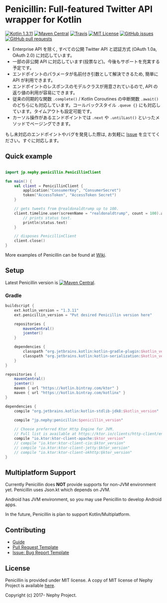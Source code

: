 # Penicillin: Full-featured Twitter API wrapper for Kotlin

[![Kotlin 1.3.11](https://img.shields.io/badge/Kotlin-1.3.11-blue.svg)](http://kotlinlang.org)
[![Maven Central](https://img.shields.io/maven-central/v/jp.nephy/penicillin.svg)](https://search.maven.org/#search%7Cga%7C1%7Cg%3A%22jp.nephy%22)
[![Travis](https://img.shields.io/travis/NephyProject/Penicillin.svg)](https://travis-ci.org/NephyProject/Penicillin/builds)
[![MIT License](https://img.shields.io/github/license/NephyProject/Penicillin.svg)](https://github.com/NephyProject/Penicillin/blob/master/LICENSE)
[![GitHub issues](https://img.shields.io/github/issues/NephyProject/Penicillin.svg)](https://github.com/NephyProject/Penicillin/issues)
[![GitHub pull requests](https://img.shields.io/github/issues-pr/NephyProject/Penicillin.svg)](https://github.com/NephyProject/Penicillin/pulls)

* Enterprise API を除く, すべての公開 Twitter API と認証方式 (OAuth 1.0a, OAuth 2.0) に対応しています。
* 一部の非公開 API に対応しています(投票など)。今後もサポートを充実する予定です。
* エンドポイントのパラメータが名前付き引数として解決できるため, 簡単に API が利用できます。
* エンドポイントのレスポンスのモデルクラスが用意されているので, API の返り値の利用が容易にできます。
* 従来の同期的な関数 `.complete()` / Kotlin Coroutines の中断関数 `.await()` のどちらにも対応しています。コールバックスタイル `.queue {}` にも対応しています。タイムアウトも設定可能です。
* カーソル操作があるエンドポイントでは `.next` や `.untilLast()` といったメソッドでページングできます。

もし未対応のエンドポイントやバグを発見した際は, お気軽に [Issue](https://github.com/NephyProject/Penicillin/issues) を立ててください。すぐに対応します。

## Quick example

```kotlin

import jp.nephy.penicillin.PenicillinClient

fun main() {
    val client = PenicillinClient {
        application("ConsumerKey", "ConsumerSecret")
        token("AccessToken", "AccessToken Secret")
    }

    // gets tweets from @realdonaldtrump up to 100.
    client.timeline.user(screenName = "realdonaldtrump", count = 100).await().forEach { status ->
        // prints status text.
        println(status.text)
    }

    // disposes PenicillinClient
    client.close()
}
```

More examples of Penicillin can be found at [Wiki](https://github.com/NephyProject/Penicillin/wiki/Sample).

## Setup

Latest Penicillin version is [![Maven Central](https://img.shields.io/maven-central/v/jp.nephy/penicillin.svg)](https://search.maven.org/#search%7Cga%7C1%7Cg%3A%22jp.nephy%22).

### Gradle

```groovy
buildscript {
    ext.kotlin_version = "1.3.11"
    ext.penicillin_version = "Put desired Penicillin version here"

    repositories {
        mavenCentral()
        jcenter()
    }

    dependencies {
        classpath "org.jetbrains.kotlin:kotlin-gradle-plugin:$kotlin_version"
        classpath "org.jetbrains.kotlin:kotlin-serialization:$kotlin_version"
    }
}

repositories {
    mavenCentral()
    jcenter()
    maven { url "https://kotlin.bintray.com/ktor" }
    maven { url "https://kotlin.bintray.com/kotlinx" }
}

dependencies {
    compile "org.jetbrains.kotlin:kotlin-stdlib-jdk8:$kotlin_version"

    compile "jp.nephy:penicillin:$penicillin_version"
    
    // Choose preferred Ktor Http Engine for JVM.
    // Full list is available at https://ktor.io/clients/http-client/engines.html.
    compile "io.ktor:ktor-client-apache:$ktor_version"
    // compile "io.ktor:ktor-client-cio:$ktor_version"
    // compile "io.ktor:ktor-client-jetty:$ktor_version"
    // compile "io.ktor:ktor-client-okhttp:$ktor_version"
}
```

## Multiplatform Support

Currently Penicillin does **NOT** provide supports for non-JVM environment yet. Penicillin uses Json.kt which depends on JVM.  

Android has JVM environment, so you may use Penicillin to develop Android apps.  

In the future, Penicillin is plan to support Kotlin/Multiplatform.

## Contributing

* [Guide](https://github.com/NephyProject/Penicillin/blob/master/CONTRIBUTING.md)
* [Pull Request Template](https://github.com/NephyProject/Penicillin/blob/master/PULL_REQUEST_TEMPLATE.md)
* [Issue: Bug Report Template](https://github.com/NephyProject/Penicillin/blob/master/.github/ISSUE_TEMPLATE/bug-report.md)

## License

Penicillin is provided under MIT license. A copy of MIT license of Nephy Project is available [here](https://nephy.jp/license/mit).

Copyright (c) 2017- Nephy Project.

